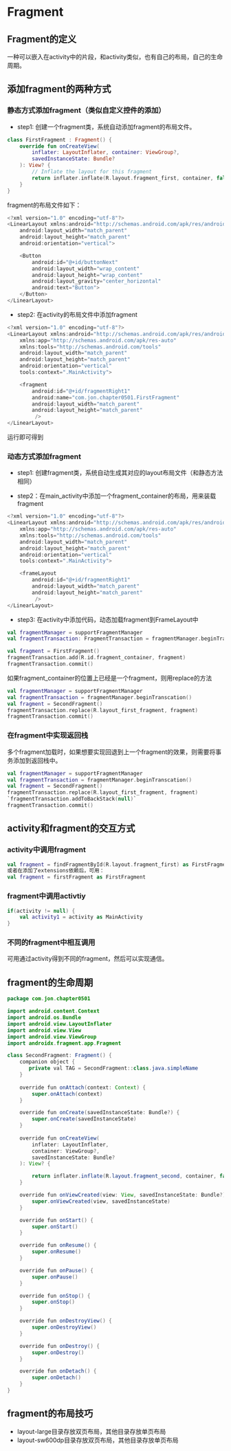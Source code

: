 

#  Fragment

## Fragment的定义

一种可以嵌入在activity中的片段，和activity类似，也有自己的布局，自己的生命周期。

## 添加fragment的两种方式
### 静态方式添加fragment（类似自定义控件的添加）

* step1: 创建一个fragment类，系统自动添加fragment的布局文件。
```kotlin
class FirstFragment : Fragment() {
    override fun onCreateView(
        inflater: LayoutInflater, container: ViewGroup?,
        savedInstanceState: Bundle?
    ): View? {
        // Inflate the layout for this fragment
        return inflater.inflate(R.layout.fragment_first, container, false)
    }
}
```
fragment的布局文件如下：
```kotlin
<?xml version="1.0" encoding="utf-8"?>
<LinearLayout xmlns:android="http://schemas.android.com/apk/res/android"
    android:layout_width="match_parent"
    android:layout_height="match_parent"
    android:orientation="vertical">

    <Button
        android:id="@+id/buttonNext"
        android:layout_width="wrap_content"
        android:layout_height="wrap_content"
        android:layout_gravity="center_horizontal"
        android:text="Button">
    </Button>
</LinearLayout>
```
* step2: 在activity的布局文件中添加fragment
```kotlin
<?xml version="1.0" encoding="utf-8"?>
<LinearLayout xmlns:android="http://schemas.android.com/apk/res/android"
    xmlns:app="http://schemas.android.com/apk/res-auto"
    xmlns:tools="http://schemas.android.com/tools"
    android:layout_width="match_parent"
    android:layout_height="match_parent"
    android:orientation="vertical"
    tools:context=".MainActivity">

    <fragment
        android:id="@+id/fragmentRight1"
        android:name="com.jon.chapter0501.FirstFragment"
        android:layout_width="match_parent"
        android:layout_height="match_parent"
         />
</LinearLayout>
```
运行即可得到

### 动态方式添加fragment
* step1: 创建fragment类，系统自动生成其对应的layout布局文件（和静态方法相同）

* step2：在main_activity中添加一个fragment_container的布局，用来装载fragment
```kotlin
<?xml version="1.0" encoding="utf-8"?>
<LinearLayout xmlns:android="http://schemas.android.com/apk/res/android"
    xmlns:app="http://schemas.android.com/apk/res-auto"
    xmlns:tools="http://schemas.android.com/tools"
    android:layout_width="match_parent"
    android:layout_height="match_parent"
    android:orientation="vertical"
    tools:context=".MainActivity">

    <frameLayout
        android:id="@+id/fragmentRight1"
        android:layout_width="match_parent"
        android:layout_height="match_parent"
         />
</LinearLayout>
```
* step3: 在activity中添加代码，动态加载fragment到FrameLayout中
```kotlin
val fragmentManager = supportFragmentManager
val fragmentTransaction: FragmentTransaction = fragmentManager.beginTransaction()

val fragment = FirstFragment()
fragmentTransaction.add(R.id.fragment_container, fragment)
fragmentTransaction.commit()
```
如果fragment_container的位置上已经是一个fragment，则用replace的方法
```kotlin
val fragmentManager = supportFragmentManager
val fragmentTransaction = fragmentManager.beginTranscation()
val fragment = SecondFragment()
fragmentTransaction.replace(R.layout_first_fragment, fragment)
fragmentTransaction.commit()
```

### 在fragment中实现返回栈
多个fragment加载时，如果想要实现回退到上一个fragment的效果，则需要将事务添加到返回栈中。
```kotlin
val fragmentManager = supportFragmentManager
val fragmentTransaction = fragmentManager.beginTranscation()
val fragment = SecondFragment()
fragmentTransaction.replace(R.layout_first_fragment, fragment)
`fragmentTransaction.addToBackStack(null)`
fragmentTransaction.commit()
```

## activity和fragment的交互方式
### activity中调用fragment

```kotlin
val fragment = findFragmentById(R.layout.fragment_first) as FirstFragment
或者在添加了extensions依赖后，可用：
val fragment = firstFragment as FirstFragment
```
### fragment中调用activtiy
```kotlin
if(activity != null) {
    val activity1 = activity as MainActivity
}
```

### 不同的fragment中相互调用
可用通过activity得到不同的fragment，然后可以实现通信。

## fragment的生命周期
```java
package com.jon.chapter0501

import android.content.Context
import android.os.Bundle
import android.view.LayoutInflater
import android.view.View
import android.view.ViewGroup
import androidx.fragment.app.Fragment

class SecondFragment: Fragment() {
    companion object {
       private val TAG = SecondFragment::class.java.simpleName
    }
    
    override fun onAttach(context: Context) {
        super.onAttach(context)
    }

    override fun onCreate(savedInstanceState: Bundle?) {
        super.onCreate(savedInstanceState)
    }
    
    override fun onCreateView(
        inflater: LayoutInflater,
        container: ViewGroup?,
        savedInstanceState: Bundle?
    ): View? {

        return inflater.inflate(R.layout.fragment_second, container, false)
    }

    override fun onViewCreated(view: View, savedInstanceState: Bundle?) {
        super.onViewCreated(view, savedInstanceState)
    }

    override fun onStart() {
        super.onStart()
    }

    override fun onResume() {
        super.onResume()
    }

    override fun onPause() {
        super.onPause()
    }

    override fun onStop() {
        super.onStop()
    }

    override fun onDestroyView() {
        super.onDestroyView()
    }

    override fun onDestroy() {
        super.onDestroy()
    }

    override fun onDetach() {
        super.onDetach()
    }
}
```

## fragment的布局技巧
*  layout-large目录存放双页布局，其他目录存放单页布局
*  layout-sw600dp目录存放双页布局，其他目录存放单页布局



